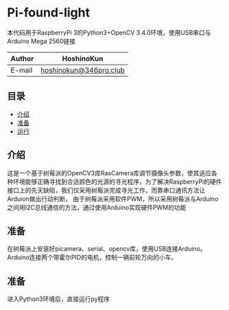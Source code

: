 Pi-found-light
===========================
本代码用于RaspberryPi 3的Python3+OpenCV 3.4.0环境，使用USB串口与Arduino Mega 2560链接

|Author|HoshinoKun|
|---|---
|E-mail|hoshinokun@346pro.club

## 目录
* [介绍](#介绍)
* [准备](#准备)
* [运行](#运行)

介绍
------
这是一个基于树莓派的OpenCV3库RasCamera库调节摄像头参数，使其适应各种环境能够正确寻找到合适颜色的光源的寻光程序，为了解决RaspberryPi的硬件接口上的先天缺陷，我们仅采用树莓派完成寻光工作，而靠串口通讯方法让Arduion做出行动判断。
由于树莓派采用软件PWM，所以采用树莓派与Arduino之间用I2C总线通信的方法，通过使用Arduino实现硬件PWM的功能

准备
------
在树莓派上安装好picamera、serial、opencv库，使用USB连接Arduino。Arduino连接两个带霍尔PID的电机，控制一辆前轮万向的小车。

准备
------
进入Python3环境后，直接运行py程序